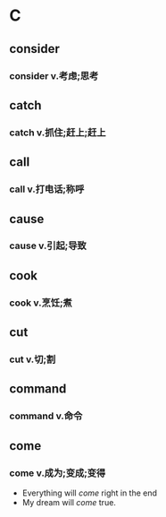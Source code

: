 # C

## consider

### consider v.考虑;思考

## catch

### catch v.抓住;赶上;赶上

## call

### call v.打电话;称呼

## cause

### cause v.引起;导致

## cook

### cook v.烹饪;煮

## cut

### cut v.切;割

## command

### command v.命令

## come

### come v.成为;变成;变得

- Everything will *come* right in the end
- My dream will *come* true.
